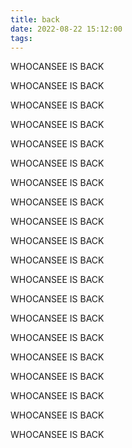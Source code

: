 ```yaml
---
title: back
date: 2022-08-22 15:12:00
tags:
---
```


WHOCANSEE IS BACK

WHOCANSEE IS BACK

WHOCANSEE IS BACK

WHOCANSEE IS BACK

WHOCANSEE IS BACK

WHOCANSEE IS BACK

WHOCANSEE IS BACK

WHOCANSEE IS BACK

WHOCANSEE IS BACK

WHOCANSEE IS BACK

WHOCANSEE IS BACK

WHOCANSEE IS BACK

WHOCANSEE IS BACK

WHOCANSEE IS BACK

WHOCANSEE IS BACK

WHOCANSEE IS BACK

WHOCANSEE IS BACK

WHOCANSEE IS BACK

WHOCANSEE IS BACK

WHOCANSEE IS BACK
